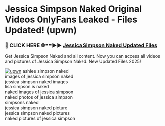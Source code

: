 # Jessica Simpson Naked Original Videos 0nlyFans Leaked - Files Updated! (upwn)

<h3>🔴 CLICK HERE 🌐==►► <a href="https://tinyurl.com/yckcrads" rel="nofollow">Jessica Simpson Naked Updated Files</a></h3>

Get Jessica Simpson Naked and all content. Now you can access all videos and pictures of Jessica Simpson Naked. New Updated Files 2025!

[![upwn](https://i.imgur.com/hpKpOFt.gif)](https://tinyurl.com/yckcrads)
ashlee simpson naked<br>
images of jessica simpson naked<br>
jessica simpson naked images<br>
lisa simpson is naked<br>
naked images of jessica simpson<br>
naked photos of jessica simpson<br>
simpsons naked<br>
jessica simpson naked picture<br>
jessica simpson naked pictures<br>
naked pictures of jessica simpson